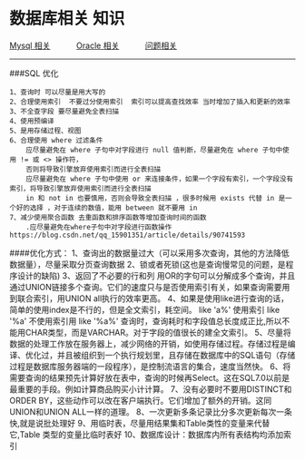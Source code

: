 # 数据库相关 知识
<a href="#" onclick="refreshDatabaseContent('mysql')">Mysql 相关</a>&emsp;&emsp;&emsp;
<a href="#" onclick="refreshDatabaseContent('oracle')">Oracle 相关</a>&emsp;&emsp;&emsp;
<a href="#" onclick="refreshDatabaseContent('question')">问题相关</a>&emsp;&emsp;&emsp;

---

###SQL 优化
    
    1、查询时 可以尽量是用大写的
    2、合理使用索引  不要过分使用索引  索引可以提高查找效率 当时增加了插入和更新的效率
    3、不全查字段 要尽量避免全表扫描
    4、使用预编译
    5、是用存储过程、视图
    6、合理使用 where 过滤条件 
        应尽量避免在 where 子句中对字段进行 null 值判断，尽量避免在 where 子句中使用 != 或 <> 操作符，
        否则将导致引擎放弃使用索引而进行全表扫描
        应尽量避免在 where 子句中使用 or 来连接条件，如果一个字段有索引，一个字段没有索引，将导致引擎放弃使用索引而进行全表扫描
        in 和 not in 也要慎用，否则会导致全表扫描 ，很多时候用 exists 代替 in 是一个好的选择 ，对于连续的数值，能用 between 就不要用 in
    7、减少使用聚合函数 去重函数和排序函数等增加查询时间的函数 
        .应尽量避免在where子句中对字段进行函数操作
    https://blog.csdn.net/qq_15901351/article/details/90741593
    
####优化方式：
    1、查询出的数据量过大（可以采用多次查询，其他的方法降低数据量），尽量采取分页查询数据
    2、锁或者死锁(这也是查询慢常见的问题，是程序设计的缺陷)
    3、返回了不必要的行和列
        用OR的字句可以分解成多个查询，并且通过UNION链接多个查询。它们的速度只与是否使用索引有关，如果查询需要用到联合索引，用UNION all执行的效率更高。
    4、如果是使用like进行查询的话，简单的使用index是不行的，但是全文索引，耗空间。 like 'a%' 使用索引 like '%a' 不使用索引用 like '%a%' 查询时，查询耗时和字段值总长度成正比,所以不能用CHAR类型，而是VARCHAR。对于字段的值很长的建全文索引。
    5、尽量将数据的处理工作放在服务器上，减少网络的开销，如使用存储过程。存储过程是编译、优化过，并且被组织到一个执行规划里，且存储在数据库中的SQL语句（存储过程是数据库服务器端的一段程序），是控制流语言的集合，速度当然快。
    6、将需要查询的结果预先计算好放在表中，查询的时候再Select。这在SQL7.0以前是最重要的手段。例如计算商品购买小计计算。
    7、没有必要时不要用DISTINCT和ORDER BY，这些动作可以改在客户端执行。它们增加了额外的开销。这同UNION和UNION ALL一样的道理。
    8、一次更新多条记录比分多次更新每次一条快,就是说批处理好
    9、用临时表，尽量用结果集和Table类性的变量来代替它,Table 类型的变量比临时表好
    10、数据库设计：数据库内所有表结构均添加索引
